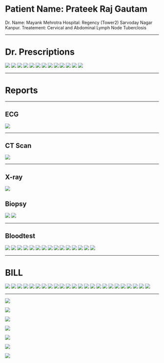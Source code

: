 #  Patient Name: Prateek Raj Gautam
Dr. Name: Mayank Mehrotra
Hospital: Regency (Tower2) Sarvoday Nagar Kanpur.
Treatement: Cervical and Abdominal Lymph Node Tuberclosis



---

#  Dr. Prescriptions
![](https://raw.githubusercontent.com/prateekrajgautam/Medical-Records-OPD-BILL/master/REGENCY%20FROM%2010%20NOV/Dr%20Prescription%201.jpg)
![](https://raw.githubusercontent.com/prateekrajgautam/Medical-Records-OPD-BILL/master/REGENCY%20FROM%2010%20NOV/Dr%20Prescription%202.jpg)
![](https://raw.githubusercontent.com/prateekrajgautam/Medical-Records-OPD-BILL/master/REGENCY%20FROM%2010%20NOV/Dr%20Prescription%203.jpg)
![](https://raw.githubusercontent.com/prateekrajgautam/Medical-Records-OPD-BILL/master/REGENCY%20FROM%2010%20NOV/Dr%20Prescription%204.jpg)
![](https://raw.githubusercontent.com/prateekrajgautam/Medical-Records-OPD-BILL/master/REGENCY%20FROM%2010%20NOV/Dr%20Prescription%205%20(1).jpg)
![](https://raw.githubusercontent.com/prateekrajgautam/Medical-Records-OPD-BILL/master/REGENCY%20FROM%2010%20NOV/Dr%20Prescription%205%20(2).jpg)
![](https://raw.githubusercontent.com/prateekrajgautam/Medical-Records-OPD-BILL/master/REGENCY%20FROM%2010%20NOV/Dr%20Prescription%206.jpg)
![](https://raw.githubusercontent.com/prateekrajgautam/Medical-Records-OPD-BILL/master/REGENCY%20FROM%2010%20NOV/Dr%20Prescription%207%20(1).jpg)
![](https://raw.githubusercontent.com/prateekrajgautam/Medical-Records-OPD-BILL/master/REGENCY%20FROM%2010%20NOV/Dr%20Prescription%207%20(2).jpg)
![](https://raw.githubusercontent.com/prateekrajgautam/Medical-Records-OPD-BILL/master/REGENCY%20FROM%2010%20NOV/Dr%20Prescription%208.jpg)
![](https://raw.githubusercontent.com/prateekrajgautam/Medical-Records-OPD-BILL/master/REGENCY%20FROM%2010%20NOV/Dr%20Prescription%209%20(1).jpg)
![](https://raw.githubusercontent.com/prateekrajgautam/Medical-Records-OPD-BILL/master/REGENCY%20FROM%2010%20NOV/Dr%20Prescription%209%20(2).jpg)
![](https://raw.githubusercontent.com/prateekrajgautam/Medical-Records-OPD-BILL/master/REGENCY%20FROM%2010%20NOV/Dr%20Prescription%2010.jpg)

---

#  Reports

---

##  ECG
![](https://raw.githubusercontent.com/prateekrajgautam/Medical-Records-OPD-BILL/master/REGENCY%20FROM%2010%20NOV/ECG.jpg)

---

##  CT Scan
![](https://raw.githubusercontent.com/prateekrajgautam/Medical-Records-OPD-BILL/master/REGENCY%20FROM%2010%20NOV/CT%20Scan.jpg)

---

##  X-ray
![](https://raw.githubusercontent.com/prateekrajgautam/Medical-Records-OPD-BILL/master/REGENCY%20FROM%2010%20NOV/X-Ray.jpg)

##  Biopsy
![](https://raw.githubusercontent.com/prateekrajgautam/Medical-Records-OPD-BILL/master/REGENCY%20FROM%2010%20NOV/Biopsy%20(1).jpg)
![](https://raw.githubusercontent.com/prateekrajgautam/Medical-Records-OPD-BILL/master/REGENCY%20FROM%2010%20NOV/Biopsy%20(2).jpg)

---

##  Bloodtest
![](https://raw.githubusercontent.com/prateekrajgautam/Medical-Records-OPD-BILL/master/REGENCY%20FROM%2010%20NOV/Blood%20Test%20No%201%20(1).jpg)
![](https://raw.githubusercontent.com/prateekrajgautam/Medical-Records-OPD-BILL/master/REGENCY%20FROM%2010%20NOV/Blood%20Test%20No%201%20(2).jpg)
![](https://raw.githubusercontent.com/prateekrajgautam/Medical-Records-OPD-BILL/master/REGENCY%20FROM%2010%20NOV/Blood%20Test%20No%201%20(3).jpg)
![](https://raw.githubusercontent.com/prateekrajgautam/Medical-Records-OPD-BILL/master/REGENCY%20FROM%2010%20NOV/Blood%20Test%20No%201%20(4).jpg)
![](https://raw.githubusercontent.com/prateekrajgautam/Medical-Records-OPD-BILL/master/REGENCY%20FROM%2010%20NOV/Blood%20Test%20No%202%20(1).jpg)
![](https://raw.githubusercontent.com/prateekrajgautam/Medical-Records-OPD-BILL/master/REGENCY%20FROM%2010%20NOV/Blood%20Test%20No%202%20(2).jpg)
![](https://raw.githubusercontent.com/prateekrajgautam/Medical-Records-OPD-BILL/master/REGENCY%20FROM%2010%20NOV/Blood%20Test%20No%203%20(1).jpg)
![](https://raw.githubusercontent.com/prateekrajgautam/Medical-Records-OPD-BILL/master/REGENCY%20FROM%2010%20NOV/Blood%20Test%20No%203%20(2).jpg)
![](https://raw.githubusercontent.com/prateekrajgautam/Medical-Records-OPD-BILL/master/REGENCY%20FROM%2010%20NOV/Blood%20Test%20No%203%20(3).jpg)
![](https://raw.githubusercontent.com/prateekrajgautam/Medical-Records-OPD-BILL/master/REGENCY%20FROM%2010%20NOV/Blood%20Test%20No%204%20(1).jpg)
![](https://raw.githubusercontent.com/prateekrajgautam/Medical-Records-OPD-BILL/master/REGENCY%20FROM%2010%20NOV/Blood%20Test%20No%205.jpg)
![](https://raw.githubusercontent.com/prateekrajgautam/Medical-Records-OPD-BILL/master/REGENCY%20FROM%2010%20NOV/Blood%20Test%20No%206%20(1).jpg)
![](https://raw.githubusercontent.com/prateekrajgautam/Medical-Records-OPD-BILL/master/REGENCY%20FROM%2010%20NOV/Blood%20Test%20No%206%20(2).jpg)
![](https://raw.githubusercontent.com/prateekrajgautam/Medical-Records-OPD-BILL/master/REGENCY%20FROM%2010%20NOV/Blood%20Test%20No%206%20(3).jpg)
![](https://raw.githubusercontent.com/prateekrajgautam/Medical-Records-OPD-BILL/master/REGENCY%20FROM%2010%20NOV/Blood%20Test%20No%207.jpg)



---

#  BILL

![](https://raw.githubusercontent.com/prateekrajgautam/Medical-Records-OPD-BILL/master/REGENCY%20FROM%2010%20NOV/BILL%20(1).jpg)
![](https://raw.githubusercontent.com/prateekrajgautam/Medical-Records-OPD-BILL/master/REGENCY%20FROM%2010%20NOV/BILL%20(2).jpg)
![](https://raw.githubusercontent.com/prateekrajgautam/Medical-Records-OPD-BILL/master/REGENCY%20FROM%2010%20NOV/BILL%20(3).jpg)
![](https://raw.githubusercontent.com/prateekrajgautam/Medical-Records-OPD-BILL/master/REGENCY%20FROM%2010%20NOV/BILL%20(4).jpg)
![](https://raw.githubusercontent.com/prateekrajgautam/Medical-Records-OPD-BILL/master/REGENCY%20FROM%2010%20NOV/BILL%20(5).jpg)
![](https://raw.githubusercontent.com/prateekrajgautam/Medical-Records-OPD-BILL/master/REGENCY%20FROM%2010%20NOV/BILL%20(6).jpg)
![](https://raw.githubusercontent.com/prateekrajgautam/Medical-Records-OPD-BILL/master/REGENCY%20FROM%2010%20NOV/BILL%20(7).jpg)
![](https://raw.githubusercontent.com/prateekrajgautam/Medical-Records-OPD-BILL/master/REGENCY%20FROM%2010%20NOV/BILL%20(8).jpg)
![](https://raw.githubusercontent.com/prateekrajgautam/Medical-Records-OPD-BILL/master/REGENCY%20FROM%2010%20NOV/BILL%20(9).jpg)
![](https://raw.githubusercontent.com/prateekrajgautam/Medical-Records-OPD-BILL/master/REGENCY%20FROM%2010%20NOV/BILL%20(10).jpg)
![](https://raw.githubusercontent.com/prateekrajgautam/Medical-Records-OPD-BILL/master/REGENCY%20FROM%2010%20NOV/BILL%20(11).jpg)
![](https://raw.githubusercontent.com/prateekrajgautam/Medical-Records-OPD-BILL/master/REGENCY%20FROM%2010%20NOV/BILL%20(12).jpg)
![](https://raw.githubusercontent.com/prateekrajgautam/Medical-Records-OPD-BILL/master/REGENCY%20FROM%2010%20NOV/BILL%20(13).jpg)
![](https://raw.githubusercontent.com/prateekrajgautam/Medical-Records-OPD-BILL/master/REGENCY%20FROM%2010%20NOV/BILL%20(14).jpg)
![](https://raw.githubusercontent.com/prateekrajgautam/Medical-Records-OPD-BILL/master/REGENCY%20FROM%2010%20NOV/BILL%20(15).jpg)
![](https://raw.githubusercontent.com/prateekrajgautam/Medical-Records-OPD-BILL/master/REGENCY%20FROM%2010%20NOV/BILL%20(16).jpg)
![](https://raw.githubusercontent.com/prateekrajgautam/Medical-Records-OPD-BILL/master/REGENCY%20FROM%2010%20NOV/BILL%20(17).jpg)
![](https://raw.githubusercontent.com/prateekrajgautam/Medical-Records-OPD-BILL/master/REGENCY%20FROM%2010%20NOV/BILL%20(18).jpg)
![](https://raw.githubusercontent.com/prateekrajgautam/Medical-Records-OPD-BILL/master/REGENCY%20FROM%2010%20NOV/BILL%20(19).jpg)
![](https://raw.githubusercontent.com/prateekrajgautam/Medical-Records-OPD-BILL/master/REGENCY%20FROM%2010%20NOV/BILL%20(20).jpg)
![](https://raw.githubusercontent.com/prateekrajgautam/Medical-Records-OPD-BILL/master/REGENCY%20FROM%2010%20NOV/BILL%20(21).jpg)
![](https://raw.githubusercontent.com/prateekrajgautam/Medical-Records-OPD-BILL/master/REGENCY%20FROM%2010%20NOV/BILL%20(22).jpg)
![](https://raw.githubusercontent.com/prateekrajgautam/Medical-Records-OPD-BILL/master/REGENCY%20FROM%2010%20NOV/BILL%20(23).jpg)
![](https://raw.githubusercontent.com/prateekrajgautam/Medical-Records-OPD-BILL/master/REGENCY%20FROM%2010%20NOV/BILL%20(24).jpg)





---

![](https://raw.githubusercontent.com/prateekrajgautam/Medical-Records-OPD-BILL/master/REGENCY%20FROM%2010%20NOV/.jpg)

![](https://raw.githubusercontent.com/prateekrajgautam/Medical-Records-OPD-BILL/master/REGENCY%20FROM%2010%20NOV/.jpg)

![](https://raw.githubusercontent.com/prateekrajgautam/Medical-Records-OPD-BILL/master/REGENCY%20FROM%2010%20NOV/.jpg)

![](https://raw.githubusercontent.com/prateekrajgautam/Medical-Records-OPD-BILL/master/REGENCY%20FROM%2010%20NOV/.jpg)

![](https://raw.githubusercontent.com/prateekrajgautam/Medical-Records-OPD-BILL/master/REGENCY%20FROM%2010%20NOV/.jpg)

![](https://raw.githubusercontent.com/prateekrajgautam/Medical-Records-OPD-BILL/master/REGENCY%20FROM%2010%20NOV/.jpg)

![](https://raw.githubusercontent.com/prateekrajgautam/Medical-Records-OPD-BILL/master/REGENCY%20FROM%2010%20NOV/.jpg)